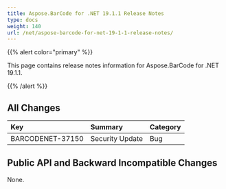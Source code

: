 ```yaml
---
title: Aspose.BarCode for .NET 19.1.1 Release Notes
type: docs
weight: 140
url: /net/aspose-barcode-for-net-19-1-1-release-notes/
---
```


{{% alert color="primary" %}} 

This page contains release notes information for Aspose.BarCode for .NET 19.1.1.

{{% /alert %}} 
## **All Changes**

|**Key**|**Summary**|**Category**|
| :- | :- | :- |
|BARCODENET-37150|Security Update|Bug|
## **Public API and Backward Incompatible Changes**
None.
